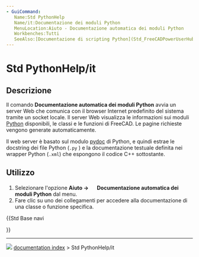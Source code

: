 ```yaml
---
- GuiCommand:
   Name:Std PythonHelp
   Name/it:Documentazione dei moduli Python
   MenuLocation:Aiuto - Documentazione automatica dei moduli Python
   Workbenches:Tutti
   SeeAlso:[Documentazione di scripting Python](Std_FreeCADPowerUserHub/it.md)
---
```


# Std PythonHelp/it



## Descrizione

Il comando **Documentazione automatica dei moduli Python** avvia un server Web che comunica con il browser Internet predefinito del sistema tramite un socket locale. Il server Web visualizza le informazioni sui moduli [Python](Python/it.md) disponibili, le classi e le funzioni di FreeCAD. Le pagine richieste vengono generate automaticamente.

Il web server è basato sul modulo [pydoc](https://docs.python.org/3.8/library/pydoc.html#module-pydoc) di Python, e quindi estrae le docstring dei file Python (`.py` ) e la documentazione testuale definita nei wrapper Python (`.xml`) che espongono il codice C++ sottostante.



## Utilizzo

1.  Selezionare l\'opzione **Aiuto → <img src="images/Std_PythonHelp.svg" width=16px> Documentazione automatica dei moduli Python** dal menu.
2.  Fare clic su uno dei collegamenti per accedere alla documentazione di una classe o funzione specifica.





{{Std Base navi

}}



---
![](images/Button_right.svg) [documentation index](../README.md) > Std PythonHelp/it
